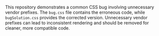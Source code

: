 This repository demonstrates a common CSS bug involving unnecessary vendor prefixes. The `bug.css` file contains the erroneous code, while `bugSolution.css` provides the corrected version.  Unnecessary vendor prefixes can lead to inconsistent rendering and should be removed for cleaner, more compatible code.